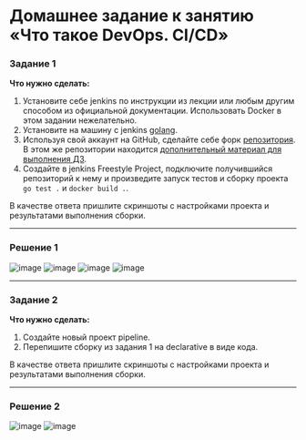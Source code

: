 # Домашнее задание к занятию «Что такое DevOps. СI/СD»

### Задание 1

**Что нужно сделать:**

1. Установите себе jenkins по инструкции из лекции или любым другим способом из официальной документации. Использовать Docker в этом задании нежелательно.
2. Установите на машину с jenkins [golang](https://golang.org/doc/install).
3. Используя свой аккаунт на GitHub, сделайте себе форк [репозитория](https://github.com/netology-code/sdvps-materials.git). В этом же репозитории находится [дополнительный материал для выполнения ДЗ](https://github.com/netology-code/sdvps-materials/blob/main/CICD/8.2-hw.md).
3. Создайте в jenkins Freestyle Project, подключите получившийся репозиторий к нему и произведите запуск тестов и сборку проекта ```go test .``` и  ```docker build .```.

В качестве ответа пришлите скриншоты с настройками проекта и результатами выполнения сборки.

---

### Решение 1

![image](https://github.com/jinnonn/jenkins-netology-hw/assets/146999555/38326f35-ac11-481c-adde-a74339de9c66)
![image](https://github.com/jinnonn/jenkins-netology-hw/assets/146999555/0871c085-c708-4944-8cb1-17f99e4cd8c9)
![image](https://github.com/jinnonn/jenkins-netology-hw/assets/146999555/a74b02f9-de56-4d48-81be-e9255407852d)
![image](https://github.com/jinnonn/jenkins-netology-hw/assets/146999555/0ac65d2b-e15f-4d9f-923c-e18a32487ef4)

---

### Задание 2

**Что нужно сделать:**

1. Создайте новый проект pipeline.
2. Перепишите сборку из задания 1 на declarative в виде кода.

В качестве ответа пришлите скриншоты с настройками проекта и результатами выполнения сборки.

---

### Решение 2

![image](https://github.com/jinnonn/jenkins-netology-hw/assets/146999555/adeaae59-ef9b-4e58-9886-6be23af1bb28)
![image](https://github.com/jinnonn/jenkins-netology-hw/assets/146999555/f46cef7e-2e9b-45e2-b8b0-a74f060e4a97)
